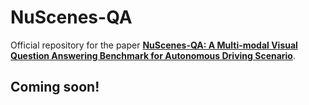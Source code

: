 # NuScenes-QA

Official repository for the paper **[NuScenes-QA: A Multi-modal Visual Question Answering Benchmark for Autonomous Driving Scenario](https://arxiv.org/pdf/2305.14836.pdf)**.

## Coming soon!
